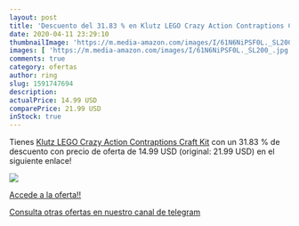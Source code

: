 ```yaml
---
layout: post
title: 'Descuento del 31.83 % en Klutz LEGO Crazy Action Contraptions Cra'
date: 2020-04-11 23:29:10
thumbnailImage: 'https://m.media-amazon.com/images/I/61N6NiPSF0L._SL200_.jpg'
images: [ 'https://m.media-amazon.com/images/I/61N6NiPSF0L._SL200_.jpg' ]
comments: true
category: ofertas
author: ring
slug: 1591747694
description:
actualPrice: 14.99 USD
comparePrice: 21.99 USD
inStock: true
---
```


Tienes [Klutz LEGO Crazy Action Contraptions Craft Kit](https://www.amazon.com/dp/1591747694/?tag=redken08-20) con un 31.83 % de descuento con precio de oferta de 14.99 USD (original: 21.99 USD) en el siguiente enlace!

[![](https://m.media-amazon.com/images/I/61N6NiPSF0L._SL200_.jpg)](https://www.amazon.com/dp/1591747694/?tag=redken08-20)

[Accede a la oferta!!](https://www.amazon.com/dp/1591747694/?tag=redken08-20)

[Consulta otras ofertas en nuestro canal de telegram](https://t.me/s/ofertas25)
